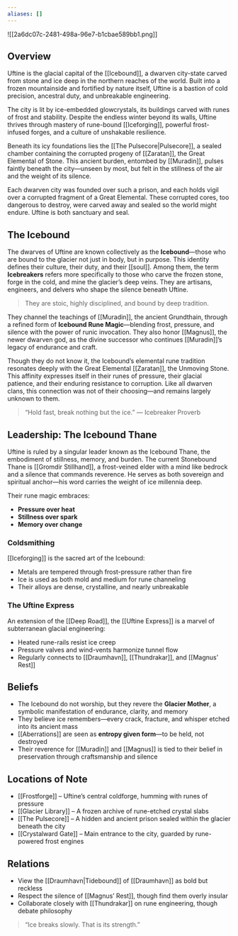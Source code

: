 ```yaml
---
aliases: []
---
```


![[2a6dc07c-2481-498a-96e7-b1cbae589bb1.png]]
## Overview

Uftine is the glacial capital of the [[Icebound]], a dwarven city-state carved from stone and ice deep in the northern reaches of the world. Built into a frozen mountainside and fortified by nature itself, Uftine is a bastion of cold precision, ancestral duty, and unbreakable engineering.

The city is lit by ice-embedded glowcrystals, its buildings carved with runes of frost and stability. Despite the endless winter beyond its walls, Uftine thrives through mastery of rune-bound [[Iceforging]], powerful frost-infused forges, and a culture of unshakable resilience.

Beneath its icy foundations lies the [[The Pulsecore|Pulsecore]], a sealed chamber containing the corrupted progeny of [[Zaratan]], the Great Elemental of Stone. This ancient burden, entombed by [[Muradin]], pulses faintly beneath the city—unseen by most, but felt in the stillness of the air and the weight of its silence.

Each dwarven city was founded over such a prison, and each holds vigil over a corrupted fragment of a Great Elemental. These corrupted cores, too dangerous to destroy, were carved away and sealed so the world might endure. Uftine is both sanctuary and seal.

## The Icebound

The dwarves of Uftine are known collectively as the **Icebound**—those who are bound to the glacier not just in body, but in purpose. This identity defines their culture, their duty, and their [[soul]]. Among them, the term **Icebreakers** refers more specifically to those who carve the frozen stone, forge in the cold, and mine the glacier’s deep veins. They are artisans, engineers, and delvers who shape the silence beneath Uftine.
  
>They are stoic, highly disciplined, and bound by deep tradition.

They channel the teachings of [[Muradin]], the ancient Grundthain, through a refined form of **Icebound Rune Magic**—blending frost, pressure, and silence with the power of runic invocation. They also honor [[Magnus]], the newer dwarven god, as the divine successor who continues [[Muradin]]’s legacy of endurance and craft.


Though they do not know it, the Icebound’s elemental rune tradition resonates deeply with the Great Elemental [[Zaratan]], the Unmoving Stone. This affinity expresses itself in their runes of pressure, their glacial patience, and their enduring resistance to corruption. Like all dwarven clans, this connection was not of their choosing—and remains largely unknown to them.

> “Hold fast, break nothing but the ice.” — Icebreaker Proverb

## Leadership: The Icebound Thane

Uftine is ruled by a singular leader known as the Icebound Thane, the embodiment of stillness, memory, and burden. The current Stonebound Thane is [[Gromdir Stillhand]], a frost-veined elder with a mind like bedrock and a silence that commands reverence. He serves as both sovereign and spiritual anchor—his word carries the weight of ice millennia deep.
  
Their rune magic embraces:
- **Pressure over heat**
- **Stillness over spark**
- **Memory over change**

### Coldsmithing

[[Iceforging]] is the sacred art of the Icebound:
- Metals are tempered through frost-pressure rather than fire
- Ice is used as both mold and medium for rune channeling
- Their alloys are dense, crystalline, and nearly unbreakable

### The Uftine Express

An extension of the [[Deep Road]], the [[Uftine Express]] is a marvel of subterranean glacial engineering:
- Heated rune-rails resist ice creep
- Pressure valves and wind-vents harmonize tunnel flow
- Regularly connects to [[Draumhavn]], [[Thundrakar]], and [[Magnus’ Rest]]


## Beliefs

- The Icebound do not worship, but they revere the **Glacier Mother**, a symbolic manifestation of endurance, clarity, and memory
- They believe ice remembers—every crack, fracture, and whisper etched into its ancient mass
- [[Aberrations]] are seen as **entropy given form**—to be held, not destroyed
- Their reverence for [[Muradin]] and [[Magnus]] is tied to their belief in preservation through craftsmanship and silence

## Locations of Note
- [[Frostforge]] – Uftine’s central coldforge, humming with runes of pressure
- [[Glacier Library]] – A frozen archive of rune-etched crystal slabs
- [[The Pulsecore]] – A hidden and ancient prison sealed within the glacier beneath the city
- [[Crystalward Gate]] – Main entrance to the city, guarded by rune-powered frost engines  

## Relations

- View the [[Draumhavn|Tidebound]] of [[Draumhavn]] as bold but reckless
- Respect the silence of [[Magnus’ Rest]], though find them overly insular
- Collaborate closely with [[Thundrakar]] on rune engineering, though debate philosophy  

> “Ice breaks slowly. That is its strength.”